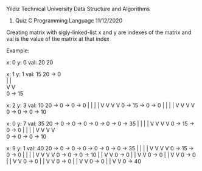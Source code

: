 Yildiz Technical University
Data Structure and Algorithms 
1. Quiz
C Programming Language
11/12/2020

Creating matrix with sigly-linked-list
x and y are indexes of the matrix and val is the value of the matrix at that index

Example: 
  
x: 0
y: 0
val: 20
20 
   
   
x: 1
y: 1
val: 15
20 -> 0   
|    |    
V    V    
0 -> 15


x: 2
y: 3
val: 10
20 -> 0 -> 0 -> 0
|    |    |    |
V    V    V    V
0 -> 15 -> 0 -> 0
|    |    |    |
V    V    V    V
0 -> 0 -> 0 -> 10


x: 0
y: 7
val: 35
20 -> 0 -> 0 -> 0 -> 0 -> 0 -> 0 -> 35
|    |    |    |
V    V    V    V
0 -> 15 -> 0 -> 0
|    |    |    |
V    V    V    V    
0 -> 0 -> 0 -> 10


x: 9
y: 1
val: 40
20 -> 0 -> 0 -> 0 -> 0 -> 0 -> 0 -> 35
|    |    |    |
V    V    V    V
0 -> 15 -> 0 -> 0
|    |    |    |
V    V    V    V
0 -> 0 -> 0 -> 10
|    |
V    V
0 -> 0
|    |
V    V
0 -> 0
|    |
V    V
0 -> 0
|    |
V    V
0 -> 0
|    |
V    V
0 -> 0
|    |
V    V
0 -> 0
|    |
V    V
0 -> 40
